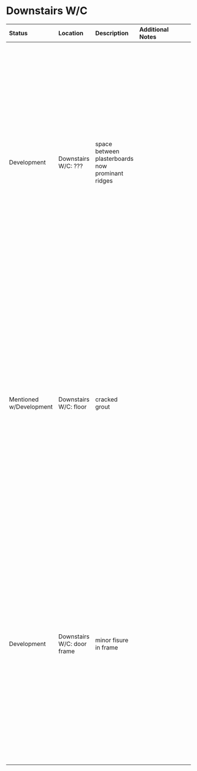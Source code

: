# Downstairs W/C

Status | Location | Description | Additional Notes | Images
:---  | :--- | :---| :---        | ---:
Development | Downstairs W/C: ??? | space between plasterboards now prominant ridges | |<a href="https://drive.google.com/uc?export=view&id=1BZso8O28D8ez8Y6Kxxdg8bjaqzHQ54y_"><img src="https://drive.google.com/uc?export=view&id=1BZso8O28D8ez8Y6Kxxdg8bjaqzHQ54y_" style="width: 650px; max-width: 20%; height: auto" title="Click to enlarge picture"/>
Mentioned w/Development | Downstairs W/C: floor | cracked grout | | <a href="https://drive.google.com/uc?export=view&id=1B_vTWORwDphWnSkvNL2HsGthQh-ZUl-S"><img src="https://drive.google.com/uc?export=view&id=1B_vTWORwDphWnSkvNL2HsGthQh-ZUl-S" style="width: 650px; max-width: 20%; height: auto" title="Click to enlarge picture"/>
Development |  Downstairs W/C: door frame | minor fisure in frame | | <a href="https://drive.google.com/uc?export=view&id=1BapdAFVlU9YZwVP97QcxKJZdluCPKt2h"><img src="https://drive.google.com/uc?export=view&id=1BapdAFVlU9YZwVP97QcxKJZdluCPKt2h" style="width: 650px; max-width: 20%; height: auto" title="Click to enlarge picture"/>